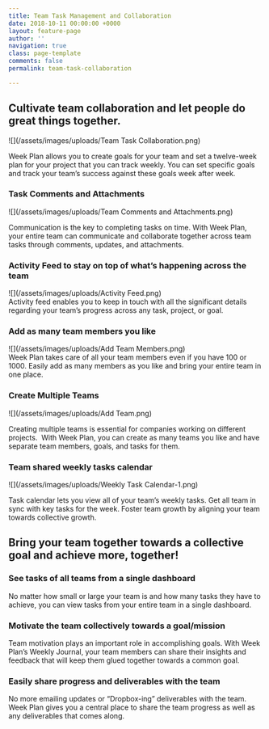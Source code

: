 ```yaml
---
title: Team Task Management and Collaboration
date: 2018-10-11 00:00:00 +0000
layout: feature-page
author: ''
navigation: true
class: page-template
comments: false
permalink: team-task-collaboration

---
```

## Cultivate team collaboration and let people do great things together.

![](/assets/images/uploads/Team Task Collaboration.png)

Week Plan allows you to create goals for your team and set a twelve-week plan for your project that you can track weekly. You can set specific goals and track your team’s success against these goals week after week.

### **Task Comments and Attachments**

![](/assets/images/uploads/Team Comments and Attachments.png)

Communication is the key to completing tasks on time. With Week Plan, your entire team can communicate and collaborate together across team tasks through comments, updates, and attachments.

### **Activity Feed to stay on top of what’s happening across the team**

![](/assets/images/uploads/Activity Feed.png)  
Activity feed enables you to keep in touch with all the significant details regarding your team’s progress across any task, project, or goal.

### **Add as many team members you like**

![](/assets/images/uploads/Add Team Members.png)  
Week Plan takes care of all your team members even if you have 100 or 1000. Easily add as many members as you like and bring your entire team in one place.

### **Create Multiple Teams**

![](/assets/images/uploads/Add Team.png)

Creating multiple teams is essential for companies working on different projects.  With Week Plan, you can create as many teams you like and have separate team members, goals, and tasks for them.

### **Team shared weekly tasks calendar**

![](/assets/images/uploads/Weekly Task Calendar-1.png)

Task calendar lets you view all of your team’s weekly tasks. Get all team in sync with key tasks for the week. Foster team growth by aligning your team towards collective growth.

## **Bring your team together towards a collective goal and achieve more, together!**

### **See tasks of all teams from a single dashboard**

No matter how small or large your team is and how many tasks they have to achieve, you can view tasks from your entire team in a single dashboard.

### **Motivate the team collectively towards a goal/mission**

Team motivation plays an important role in accomplishing goals. With Week Plan’s Weekly Journal, your team members can share their insights and feedback that will keep them glued together towards a common goal.

### **Easily share progress and deliverables with the team**

No more emailing updates or “Dropbox-ing” deliverables with the team. Week Plan gives you a central place to share the team progress as well as any deliverables that comes along.